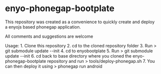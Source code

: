 enyo-phonegap-bootplate
=======================


This repository was created as a convenience to quickly create and deploy a enyojs based phonegap application.

All comments and suggestions are welcome

Usage:
	1. Clone this repository
	2. cd to the cloned repository folder
	3. Run
			> git submodule update --init
	4. cd to enyobootplate
	5. Run
			> git submodule update --init
	6. cd back to base directory where you cloned the enyo-phonegap-bootplate repository and run
			> tools/deploy-phonegap.sh
	7. You can then deploy it using
			> phonegap run android

